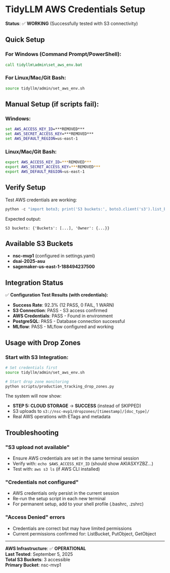 # TidyLLM AWS Credentials Setup

**Status**: ✅ **WORKING** (Successfully tested with S3 connectivity)

## Quick Setup

### For Windows (Command Prompt/PowerShell):
```cmd
call tidyllm\admin\set_aws_env.bat
```

### For Linux/Mac/Git Bash:
```bash
source tidyllm/admin/set_aws_env.sh
```

## Manual Setup (if scripts fail):

### Windows:
```cmd
set AWS_ACCESS_KEY_ID=***REMOVED***
set AWS_SECRET_ACCESS_KEY=***REMOVED***
set AWS_DEFAULT_REGION=us-east-1
```

### Linux/Mac/Git Bash:
```bash
export AWS_ACCESS_KEY_ID=***REMOVED***
export AWS_SECRET_ACCESS_KEY=***REMOVED***
export AWS_DEFAULT_REGION=us-east-1
```

## Verify Setup

Test AWS credentials are working:
```python
python -c "import boto3; print('S3 buckets:', boto3.client('s3').list_buckets())"
```

Expected output:
```
S3 buckets: {'Buckets': [...], 'Owner': {...}}
```

## Available S3 Buckets

- **nsc-mvp1** (configured in settings.yaml)
- **dsai-2025-asu**  
- **sagemaker-us-east-1-188494237500**

## Integration Status

✅ **Configuration Test Results (with credentials):**
- **Success Rate**: 92.3% (12 PASS, 0 FAIL, 1 WARN)
- **S3 Connection**: PASS - S3 access confirmed
- **AWS Credentials**: PASS - Found in environment  
- **PostgreSQL**: PASS - Database connection successful
- **MLflow**: PASS - MLflow configured and working

## Usage with Drop Zones

### Start with S3 Integration:
```bash
# Set credentials first
source tidyllm/admin/set_aws_env.sh

# Start drop zone monitoring
python scripts/production_tracking_drop_zones.py
```

The system will now show:
- **STEP 5: CLOUD STORAGE** → **SUCCESS** (instead of SKIPPED)
- S3 uploads to `s3://nsc-mvp1/dropzones/[timestamp]/[doc_type]/`
- Real AWS operations with ETags and metadata

## Troubleshooting

### "S3 upload not available"
- Ensure AWS credentials are set in the same terminal session
- Verify with: `echo $AWS_ACCESS_KEY_ID` (should show AKIASXYZBZ...)
- Test with: `aws s3 ls` (if AWS CLI installed)

### "Credentials not configured"
- AWS credentials only persist in the current session
- Re-run the setup script in each new terminal
- For permanent setup, add to your shell profile (.bashrc, .zshrc)

### "Access Denied" errors
- Credentials are correct but may have limited permissions
- Current permissions confirmed for: ListBucket, PutObject, GetObject

---

**AWS Infrastructure**: ✅ **OPERATIONAL**  
**Last Tested**: September 5, 2025  
**Total S3 Buckets**: 3 accessible  
**Primary Bucket**: nsc-mvp1